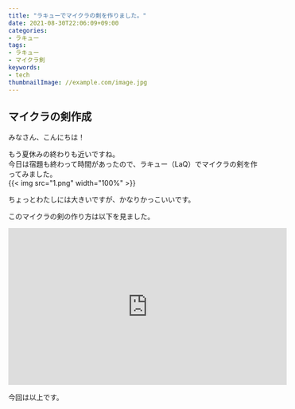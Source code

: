 ```yaml
---
title: "ラキューでマイクラの剣を作りました。"
date: 2021-08-30T22:06:09+09:00
categories:
- ラキュー
tags:
- ラキュー
- マイクラ剣
keywords:
- tech
thumbnailImage: //example.com/image.jpg
---
```


## マイクラの剣作成
みなさん、こんにちは！  
  
もう夏休みの終わりも近いですね。  
今日は宿題も終わって時間があったので、ラキュー（LaQ）でマイクラの剣を作ってみました。  
{{< img src="1.png" width="100%" >}}  
  
ちょっとわたしには大きいですが、かなりかっこいいです。  
  
このマイクラの剣の作り方は以下を見ました。  
<iframe width="560" height="315" src="https://www.youtube.com/embed/ZNPxTNmmOfU" title="YouTube video player" frameborder="0" allow="accelerometer; autoplay; clipboard-write; encrypted-media; gyroscope; picture-in-picture" allowfullscreen></iframe>
  
今回は以上です。  
